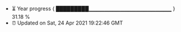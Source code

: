 - ⏳ Year progress { █████████▁▁▁▁▁▁▁▁▁▁▁▁▁▁▁▁▁▁▁▁▁ } 31.18 %
- ⏰ Updated on Sat, 24 Apr 2021 19:22:46 GMT

